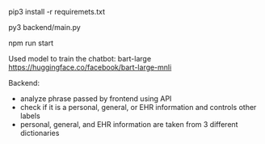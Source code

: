 pip3 install -r requiremets.txt

py3 backend/main.py

npm run start

Used model to train the chatbot: bart-large https://huggingface.co/facebook/bart-large-mnli

Backend:
- analyze phrase passed by frontend using API
- check if it is a personal, general, or EHR information and controls other labels
- personal, general, and EHR information are taken from 3 different dictionaries
